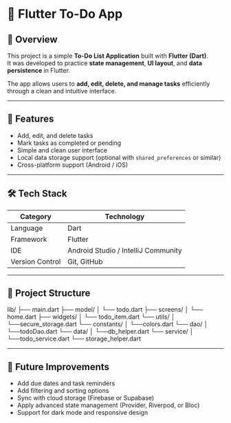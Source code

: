 # 📝 Flutter To-Do App

## 📘 Overview
This project is a simple **To-Do List Application** built with **Flutter (Dart)**.  
It was developed to practice **state management**, **UI layout**, and **data persistence** in Flutter.

The app allows users to **add, edit, delete, and manage tasks** efficiently through a clean and intuitive interface.

---

## 🚀 Features
- Add, edit, and delete tasks
- Mark tasks as completed or pending
- Simple and clean user interface
- Local data storage support (optional with `shared_preferences` or similar)
- Cross-platform support (Android / iOS)

---

## 🛠 Tech Stack
| Category | Technology |
|----------|------------|
| Language | Dart |
| Framework | Flutter |
| IDE | Android Studio / IntelliJ Community |
| Version Control | Git, GitHub |

---

## 📂 Project Structure
lib/
├── main.dart
├── model/
│ └── todo.dart
├── screens/
│ └── home.dart
├── widgets/
│ └── todo_item.dart
└── utils/
│ └──secure_storage.dart
└── constants/
│ └──colors.dart
└── dao/
│ └──todoDao.dart
└── data/
│ └──db_helper.dart
└── service/
│ └──todo_service.dart
└── storage_helper.dart

---

## 🔮 Future Improvements
- Add due dates and task reminders
- Add filtering and sorting options
- Sync with cloud storage (Firebase or Supabase)
- Apply advanced state management (Provider, Riverpod, or Bloc)
- Support for dark mode and responsive design